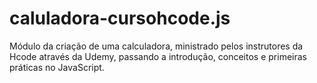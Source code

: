 # caluladora-cursohcode.js
Módulo da criação de uma calculadora, ministrado pelos instrutores da Hcode através da Udemy, passando a introdução, conceitos e primeiras práticas no JavaScript.
